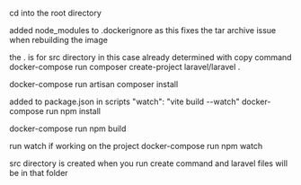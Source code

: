 cd into the root directory

added node_modules to .dockerignore as this fixes the tar archive issue when rebuilding the image

the . is for src directory in this case already determined with copy command
docker-compose run composer create-project laravel/laravel .

docker-compose run artisan composer install

added to package.json in scripts "watch": "vite build --watch"
docker-compose run npm install

docker-compose run npm build

run watch if working on the project
docker-compose run npm watch

src directory is created when you run create command and laravel files will be in that folder





